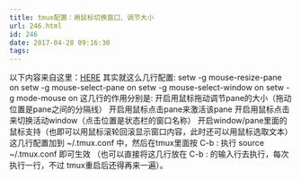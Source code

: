 ```yaml
---
title: tmux配置：用鼠标切换窗口、调节大小
url: 246.html
id: 246
date: 2017-04-28 09:16:30
tags:
---
```


以下内容来自这里：[HERE](http://www.cnblogs.com/bamanzi/p/tmux-mouse-tips.html) 其实就这么几行配置: setw -g mouse-resize-pane on setw -g mouse-select-pane on setw -g mouse-select-window on setw -g mode-mouse on 这几行的作用分别是: 开启用鼠标拖动调节pane的大小（拖动位置是pane之间的分隔线） 开启用鼠标点击pane来激活该pane 开启用鼠标点击来切换活动window（点击位置是状态栏的窗口名称） 开启window/pane里面的鼠标支持（也即可以用鼠标滚轮回滚显示窗口内容，此时还可以用鼠标选取文本） 这几行配置加到 ~/.tmux.conf 中，然后在tmux里面按 C-b : 执行 source ~/.tmux.conf 即可生效 （也可以直接将这几行放在 C-b : 的输入行去执行，每次执行一行，不过 tmux重启后还得再来一遍）。
